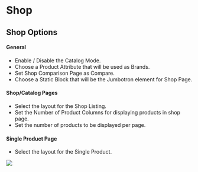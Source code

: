 # Shop

## Shop Options

#### General

* Enable / Disable the Catalog Mode.
* Choose a Product Attribute that will be used as Brands.
* Set Shop Comparison Page as Compare.
* Choose a Static Block that will be the Jumbotron element for Shop Page.

#### Shop/Catalog Pages

* Select the layout for the Shop Listing.
* Set the Number of Product Columns for displaying products in shop page.
* Set the number of products to be displayed per page.

#### Single Product Page
* Select the layout for the Single Product.


![](http://transvelo.github.io/docs/electro/images/theme-options-shop.png)


